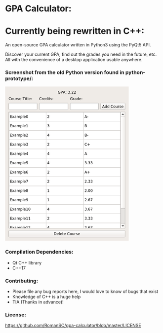# GPA Calculator:

# Currently being rewritten in C++:

An open-source GPA calculator written in Python3 using the PyQt5 API.

Discover your current GPA, find out the grades you need in the future, etc. All
with the convenience of a desktop application usable anywhere.

### Screenshot from the old Python version found in python-prototype/:
![Screenshot: GPA Calulator](https://github.com/RomanSC/gpa-calculator/blob/master/screenshots/screenshot.png)<br />

### Compilation Dependencies:
+ Qt C++ library
+ C++17

### Contributing:
+ Please file any bug reports here, I would love to know of bugs that exist
+ Knowledge of C++ is a huge help
+ TIA (Thanks in advance)!

### License:

<a href="https://github.com/RomanSC/gpa-calculator/blob/master/LICENSE">https://github.com/RomanSC/gpa-calculator/blob/master/LICENSE</a>

